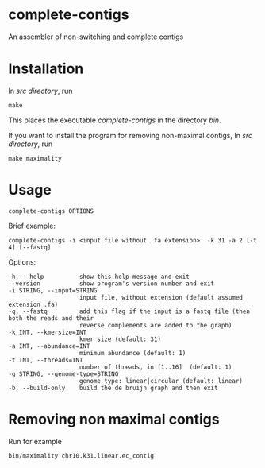 # complete-contigs
An assembler of non-switching and complete contigs

# Installation

In *src directory*, run

	make

This places the executable *complete-contigs* in the directory *bin*.

If you want to install the program for removing non-maximal contigs, In *src directory*, run

	make maximality

# Usage

	complete-contigs OPTIONS

Brief example:

	complete-contigs -i <input file without .fa extension>  -k 31 -a 2 [-t 4] [--fastq]

Options:

	-h, --help          show this help message and exit
	--version           show program's version number and exit
	-i STRING, --input=STRING
						input file, without extension (default assumed extension .fa)
	-q, --fastq			add this flag if the input is a fastq file (then both the reads and their 
						reverse complements are added to the graph)
	-k INT, --kmersize=INT
						kmer size (default: 31)
	-a INT, --abundance=INT
						minimum abundance (default: 1)
	-t INT, --threads=INT
    					number of threads, in [1..16]  (default: 1)
	-g STRING, --genome-type=STRING
						genome type: linear|circular (default: linear)
	-b, --build-only    build the de bruijn graph and then exit

# Removing non maximal contigs

Run for example
	
	bin/maximality chr10.k31.linear.ec_contig